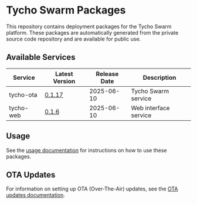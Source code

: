 # Tycho Swarm Packages

This repository contains deployment packages for the Tycho Swarm platform. These packages are automatically generated
from the private source code repository and are available for public use.

## Available Services

| Service | Latest Version | Release Date | Description |
|---------|---------------|--------------|-------------|
| tycho-ota | [0.1.17](services/tycho-ota/packages/tycho-ota-0.1.17.tar.gz) | 2025-06-10 | Tycho Swarm service |
| tycho-web | [0.1.6](services/tycho-web/packages/tycho-web-0.1.6.tar.gz) | 2025-06-10 | Web interface service |

## Usage

See the [usage documentation](docs/usage.md) for instructions on how to use these packages.

## OTA Updates

For information on setting up OTA (Over-The-Air) updates, see the [OTA updates documentation](docs/ota-updates.md).
